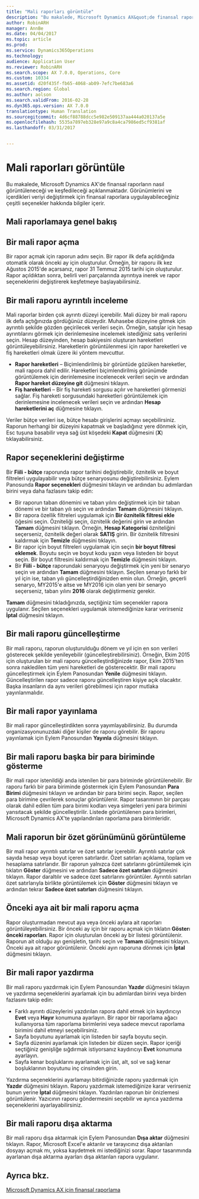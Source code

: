```yaml
---
title: "Mali raporları görüntüle"
description: "Bu makalede, Microsoft Dynamics AX&quot;de finansal raporların nasıl görüntüleneceği ve keşfedileceği açıklanmaktadır. Görünümlerini ve içerdikleri veriyi değiştirmek için finansal raporlara uygulayabileceğiniz çeşitli seçenekler hakkında bilgiler içerir."
author: RobinARH
manager: AnnBe
ms.date: 04/04/2017
ms.topic: article
ms.prod: 
ms.service: Dynamics365Operations
ms.technology: 
audience: Application User
ms.reviewer: RobinARH
ms.search.scope: AX 7.0.0, Operations, Core
ms.custom: 10334
ms.assetid: d20f435f-fb65-4068-ab09-7efc7be683a6
ms.search.region: Global
ms.author: aolson
ms.search.validFrom: 2016-02-28
ms.dyn365.ops.version: AX 7.0.0
translationtype: Human Translation
ms.sourcegitcommit: 4d6cf88788dcc5e982e509137aa444a020137a5e
ms.openlocfilehash: 5535a7897eb328e97a9c8a4ca7986ed5cf9381af
ms.lasthandoff: 03/31/2017


---
```


# <a name="view-financial-reports"></a>Mali raporları görüntüle

Bu makalede, Microsoft Dynamics AX'de finansal raporların nasıl görüntüleneceği ve keşfedileceği açıklanmaktadır. Görünümlerini ve içerdikleri veriyi değiştirmek için finansal raporlara uygulayabileceğiniz çeşitli seçenekler hakkında bilgiler içerir.

<a name="financial-reporting-overview"></a>Mali raporlamaya genel bakış
----------------------------

## <a name="open-a-financial-report"></a>Bir mali rapor açma
Bir rapor açmak için raporun adını seçin. Bir rapor ilk defa açıldığında otomatik olarak önceki ay için oluşturulur. Örneğin, bir raporu ilk kez Ağustos 2015'de açarsanız, rapor 31 Temmuz 2015 tarihi için oluşturulur. Rapor açıldıktan sonra, belirli veri parçalarında ayrıntıya inerek ve rapor seçeneklerini değiştirerek keşfetmeye başlayabilirsiniz.

## <a name="drill-down-on-a-financial-report"></a>Bir mali raporu ayrıntılı inceleme
Mali raporlar birden çok ayrıntı düzeyi içerebilir. Mali düzey bir mali raporu ilk defa açtığınızda gördüğünüz düzeydir. Muhasebe düzeyine gitmek için ayrıntılı şekilde gözden geçirilecek verileri seçin. Örneğin, satışlar için hesap ayrıntılarını görmek için derinlemesine incelemek istediğiniz satış verilerini seçin. Hesap düzeyinden, hesap bakiyesini oluşturan hareketleri görüntüleyebilirsiniz. Hareketlerin görüntülenmesi için rapor hareketleri ve fiş hareketleri olmak üzere iki yöntem mevcuttur.

-   **Rapor hareketleri** – Biçimlendirilmiş bir görüntüde gözüken hareketler, mali rapora dahil edilir. Hareketleri biçimlendirilmiş görünümde görüntülemek için derinlemesine incelenecek verileri seçin ve ardından **Rapor hareket düzeyine git** düğmesini tıklayın.
-   **Fiş hareketleri** – Bir fiş hareketi sorgusu açılır ve hareketleri görmenizi sağlar. Fiş hareketi sorgusundaki hareketleri görüntülemek için derinlemesine incelenecek verileri seçin ve ardından **Hesap hareketlerini aç** düğmesine tıklayın.

Veriler bütçe verileri ise, bütçe hesabı girişlerini açmayı seçebilirsiniz. Raporun herhangi bir düzeyini kapatmak ve başladığınız yere dönmek için, Esc tuşuna basabilir veya sağ üst köşedeki **Kapat** düğmesini (**X**) tıklayabilirsiniz.

## <a name="change-report-options"></a>Rapor seçeneklerini değiştirme
Bir **Fiili - bütçe** raporunda rapor tarihini değiştirebilir, öznitelik ve boyut filtreleri uygulayabilir veya bütçe senaryosunu değiştirebilirsiniz. Eylem Panosunda **Rapor seçenekleri** düğmesini tıklayın ve ardından bu adımlardan birini veya daha fazlasını takip edin:

-   Bir raporun taban dönemini ve taban yılını değiştirmek için bir taban dönemi ve bir taban yılı seçin ve ardından **Tamam** düğmesini tıklayın.
-   Bir rapora özellik filtreleri uygulamak için **Bir öznitelik filtresi ekle** öğesini seçin. Özniteliği seçin, öznitelik değerini girin ve ardından **Tamam** düğmesini tıklayın. Örneğin, **Hesap Kategorisi** özniteliğini seçerseniz, öznitelik değeri olarak **SATIŞ** girin. Bir öznitelik filtresini kaldırmak için **Temizle** düğmesini tıklayın.
-   Bir rapor için boyut filtreleri uygulamak için seçin **bir boyut filtresi eklemek**. Boyutu seçin ve boyut kodu yazın veya listeden bir boyut seçin. Bir boyut filtresini kaldırmak için **Temizle** düğmesini tıklayın.
-   Bir **Fiili - bütçe** raporundaki senaryoyu değiştirmek için yeni bir senaryo seçin ve ardından **Tamam** düğmesini tıklayın. Seçilen senaryo farklı bir yıl için ise, taban yılı güncelleştirdiğinizden emin olun. Örneğin, geçerli senaryo, MY2015'e aitse ve MY2016 için olan yeni bir senaryo seçerseniz, taban yılını **2016** olarak değiştirmeniz gerekir.

**Tamam** düğmesini tıkladığınızda, seçtiğiniz tüm seçenekler rapora uygulanır. Seçilen seçenekleri uygulamak istemediğinize karar verirseniz **İptal** düğmesini tıklayın.

## <a name="update-a-financial-report"></a>Bir mali raporu güncelleştirme
Bir mali raporu, raporun oluşturulduğu dönem ve yıl için en son verileri gösterecek şekilde yenileyebilir (güncelleştirebilirsiniz). Örneğin, Ekim 2015 için oluşturulan bir mali raporu güncelleştirdiğinizde rapor, Ekim 2015'ten sonra nakledilen tüm yeni hareketleri de gösterecektir. Bir mali raporu güncelleştirmek için Eylem Panosundan **Yenile** düğmesini tıklayın. Güncelleştirilen rapor sadece raporu güncelleştiren kişiye açık olacaktır. Başka insanların da aynı verileri görebilmesi için rapor mutlaka yayınlanmalıdır.

## <a name="publish-a-financial-report"></a>Bir mali rapor yayınlama
Bir mali rapor güncelleştirdikten sonra yayımlayabilirsiniz. Bu durumda organizasyonunuzdaki diğer kişiler de raporu görebilir. Bir raporu yayınlamak için Eylem Panosundan **Yayınla** düğmesini tıklayın.

## <a name="display-a-financial-report-in-a-different-currency"></a>Bir mali raporu başka bir para biriminde gösterme
Bir mali rapor istenildiği anda istenilen bir para biriminde görüntülenebilir. Bir raporu farklı bir para biriminde göstermek için Eylem Panosundan **Para Birimi** düğmesini tıklayın ve ardından bir para birimi seçin. Rapor, seçilen para birimine çevrilerek sonuçlar görüntülenir. Rapor tasarımının bir parçası olarak dahil edilen tüm para birimi kodları veya simgeleri yeni para birimini yansıtacak şekilde güncelleştirilir. Listede görüntülenen para birimleri, Microsoft Dynamics AX'te yapılandırılan raporlama para birimleridir.

## <a name="display-a-summarized-view-of-the-financial-report"></a>Mali raporun bir özet görünümünü görüntüleme
Bir mali rapor ayrıntılı satırlar ve özet satırlar içerebilir. Ayrıntılı satırlar çok sayıda hesap veya boyut içeren satırlardır. Özet satırları açıklama, toplam ve hesaplama satırlarıdır. Bir raporun yalnızca özet satırlarını görüntülemek için tıklatın **Göster** düğmesini ve ardından **Sadece özet satırları** düğmesini tıklayın. Rapor daraltılır ve sadece özet satırlarını görüntüler. Ayrıntılı satırları özet satırlarıyla birlikte görüntülemek için **Göster** düğmesini tıklayın ve ardından tekrar **Sadece özet satırları** düğmesini tıklayın.

## <a name="open-a-financial-report-from-a-previous-month"></a>Önceki aya ait bir mali raporu açma
Rapor oluşturmadan mevcut aya veya önceki aylara ait raporları görüntüleyebilirsiniz. Bir önceki ay için bir raporu açmak için tıklatın **Göster**ı **önceki raporları**. Rapor için oluşturulan önceki ay bir listesi görüntülenir. Raporun ait olduğu ayı genişletin, tarihi seçin ve **Tamam** düğmesini tıklayın. Önceki aya ait rapor görüntülenir. Önceki ayın raporuna dönmek için **İptal** düğmesini tıklayın.

## <a name="print-a-financial-report"></a>Bir mali rapor yazdırma
Bir mali raporu yazdırmak için Eylem Panosundan **Yazdır** düğmesini tıklayın ve yazdırma seçeneklerini ayarlamak için bu adımlardan birini veya birden fazlasını takip edin:

-   Farklı ayrıntı düzeylerini yazdırılan rapora dahil etmek için kaydırıcıyı **Evet** veya **Hayır** konumuna ayarlayın. Bir rapor bir raporlama ağacı kullanıyorsa tüm raporlama birimlerini veya sadece mevcut raporlama birimini dahil etmeyi seçebilirsiniz.
-   Sayfa boyutunu ayarlamak için listeden bir sayfa boyutu seçin.
-   Sayfa düzenini ayarlamak için listeden bir düzen seçin. Rapor içeriği seçtiğiniz genişliğe sığdırmak istiyorsanız kaydırıcıyı **Evet** konumuna ayarlayın.
-   Sayfa kenar boşluklarını ayarlamak için üst, alt, sol ve sağ kenar boşluklarının boyutunu inç cinsinden girin.

Yazdırma seçeneklerini ayarlamayı bitirdiğinizde raporu yazdırmak için **Yazdır** düğmesini tıklayın. Raporu yazdırmak istemediğinize karar verirseniz bunun yerine **İptal** düğmesini tıklayın. Yazdırılan raporun bir önizlemesi görüntülenir. Yazıcının raporu göndermesini seçebilir ve ayrıca yazdırma seçeneklerini ayarlayabilirsiniz.

## <a name="export-a-financial-report"></a>Bir mali raporu dışa aktarma
Bir mali raporu dışa aktarmak için Eylem Panosundan **Dışa aktar** düğmesini tıklayın. Rapor, Microsoft Excel'e aktarılır ve tarayıcınız dışa aktarılan dosyayı açmak mı, yoksa kaydetmek mi istediğinizi sorar. Rapor tasarımında ayarlanan dışa aktarma ayarları dışa aktarılan rapora uygulanır.    

<a name="see-also"></a>Ayrıca bkz.
--------

[Microsoft Dynamics AX için finansal raporlama](/dynamics365/operations/dev-itpro/analytics/financial-reporting-intro)


